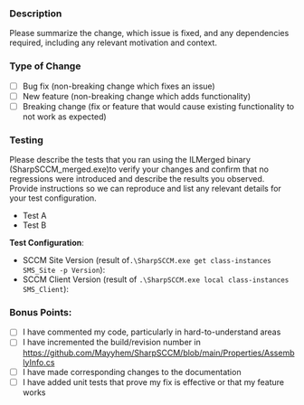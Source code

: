 ### Description

Please summarize the change, which issue is fixed, and any dependencies required, including any relevant motivation and context.

### Type of Change

- [ ] Bug fix (non-breaking change which fixes an issue)
- [ ] New feature (non-breaking change which adds functionality)
- [ ] Breaking change (fix or feature that would cause existing functionality to not work as expected)

### Testing

Please describe the tests that you ran using the ILMerged binary (SharpSCCM_merged.exe)to verify your changes and confirm that no regressions were introduced and describe the results you observed. Provide instructions so we can reproduce and list any relevant details for your test configuration.

- Test A
- Test B

**Test Configuration**:
* SCCM Site Version (result of`.\SharpSCCM.exe get class-instances SMS_Site -p Version`):
* SCCM Client Version (result of `.\SharpSCCM.exe local class-instances SMS_Client`):

### Bonus Points:

- [ ] I have commented my code, particularly in hard-to-understand areas
- [ ] I have incremented the build/revision number in https://github.com/Mayyhem/SharpSCCM/blob/main/Properties/AssemblyInfo.cs
- [ ] I have made corresponding changes to the documentation
- [ ] I have added unit tests that prove my fix is effective or that my feature works
